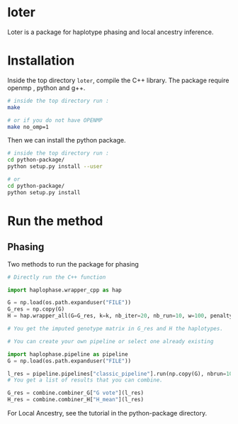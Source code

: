 # loter

Loter is a package for haplotype phasing and local ancestry inference.

# Installation

Inside the top directory `loter`, compile the C++ library.
The package require openmp , python and g++.

```bash
# inside the top directory run :
make

# or if you do not have OPENMP
make no_omp=1
```

Then we can install the python package.

```bash
# inside the top directory run :
cd python-package/
python setup.py install --user

# or
cd python-package/
python setup.py install
```

# Run the method

## Phasing

Two methods to run the package for phasing

```python
# Directly run the C++ function

import haplophase.wrapper_cpp as hap

G = np.load(os.path.expanduser("FILE"))
G_res = np.copy(G)
H = hap.wrapper_all(G=G_res, k=k, nb_iter=20, nb_run=10, w=100, penalty=2.0)

# You get the imputed genotype matrix in G_res and H the haplotypes.
```

```python
# You can create your own pipeline or select one already existing

import haplophase.pipeline as pipeline
G = np.load(os.path.expanduser("FILE"))

l_res = pipeline.pipelines["classic_pipeline"].run(np.copy(G), nbrun=10, nb_iter=20, nb_run=10, w=100, penalty=2.0)
# You get a list of results that you can combine.

G_res = combine.combiner_G["G vote"](l_res)
H_res = combine.combiner_H["H_mean"](l_res)
```

For Local Ancestry, see the tutorial in the python-package directory.

